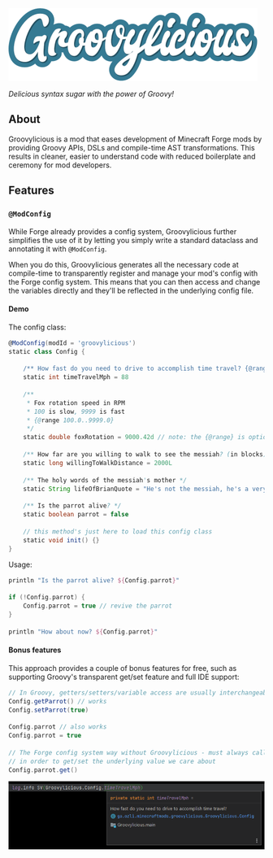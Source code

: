 [![Groovylicious](./src/main/resources/logo.png)](https://www.curseforge.com/minecraft/mc-mods/groovylicious)

*Delicious syntax sugar with the power of Groovy!*

## About

Groovylicious is a mod that eases development of Minecraft Forge mods by providing Groovy APIs, DSLs and compile-time AST transformations. This results in cleaner, easier to understand code with reduced boilerplate and ceremony for mod developers.

## Features

### `@ModConfig`

While Forge already provides a config system, Groovylicious further simplifies the use of it by letting you simply write a standard dataclass and annotating it with `@ModConfig`.

When you do this, Groovylicious generates all the necessary code at compile-time to transparently register and manage your mod's config with the Forge config system. This means that you can then access and change the variables directly and they'll be reflected in the underlying config file.

#### Demo

The config class:

```groovy
@ModConfig(modId = 'groovylicious')
static class Config {
    
    /** How fast do you need to drive to accomplish time travel? {@range 50..100} */
    static int timeTravelMph = 88

    /**
     * Fox rotation speed in RPM
     * 100 is slow, 9999 is fast
     * {@range 100.0..9999.0}
     */
    static double foxRotation = 9000.42d // note: the {@range} is optional

    /** How far are you willing to walk to see the messiah? (in blocks) */
    static long willingToWalkDistance = 2000L

    /** The holy words of the messiah's mother */
    static String lifeOfBrianQuote = "He's not the messiah, he's a very naughty boy!"

    /** Is the parrot alive? */
    static boolean parrot = false

    // this method's just here to load this config class
    static void init() {}
}
```

Usage:

```groovy
println "Is the parrot alive? ${Config.parrot}"

if (!Config.parrot) {
    Config.parrot = true // revive the parrot
}

println "How about now? ${Config.parrot}"
```

#### Bonus features

This approach provides a couple of bonus features for free, such as supporting Groovy's transparent get/set feature and full IDE support:

```groovy
// In Groovy, getters/setters/variable access are usually interchangeable for public fields
Config.getParrot() // works
Config.setParrot(true)

Config.parrot // also works
Config.parrot = true

// The Forge config system way without Groovylicious - must always call get()/set() 
// in order to get/set the underlying value we care about
Config.parrot.get()
```

![](./images/config-demo-ide-support.png)